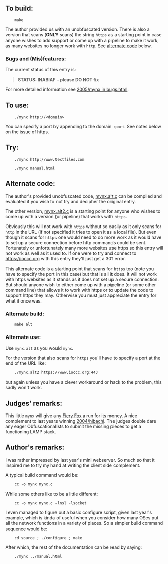 ## To build:

``` <!---sh-->
    make
```

The author provided us with an unobfuscated version. There is also a version
that scans (**ONLY** scans) the string `https` as a starting point in case
anyone wishes to add support or come up with a pipeline to make it work, as many
websites no longer work with `http`. See [alternate code](#alternate-code)
below.


### Bugs and (Mis)features:

The current status of this entry is:

> **STATUS: INABIAF - please DO NOT fix**

For more detailed information see [2005/mynx in bugs.html](../../bugs.html#2005_mynx).


## To use:

``` <!---sh-->
    ./mynx http://<domain>
```

You can specify a port by appending to the domain `:port`. See notes below on
the issue of https.


## Try:

``` <!---sh-->
    ./mynx http://www.textfiles.com

    ./mynx manual.html
```


## Alternate code:

The author's provided unobfuscated code,
[mynx.alt.c](%%REPO_URL%%/2005/mynx/mynx.alt.c) can be compiled and evaluated if
you wish to not try and decipher the original entry.

The other version, [mynx.alt2.c](%%REPO_URL%%/2005/mynx/mynx.alt2.c) is a
starting point for anyone who wishes to come up with a version (or pipeline)
that works with `https`.

Obviously this will not work with `https` without so easily as it only scans for `http` in the URL
(if not specified it tries to open it as a local file). But even though it scans
for `https` one would need to do more work as it would have to set up a secure
connection before http commands could be sent.  Fortunately or unfortunately
many more websites use https so this entry will not work as well as it used to.
If one were to try and connect to <https://ioccc.org> with this entry they'll
just get a 301 error.

This alternate code is a starting point that scans for `https` too (note you
have to specify the port in this case) but that is all it does. It will not work
with https websites as it stands as it does not set up a secure connection. But
should anyone wish to either come up with a pipeline (or some other command
line) that allows it to work with https or to update the code to support https
they may. Otherwise you must just appreciate the entry for what it once was.


### Alternate build:

``` <!---sh-->
    make alt
```


### Alternate use:

Use `mynx.alt` as you would `mynx`.

For the version that also scans for `https` you'll have to specify a port at the
end of the URL like:


``` <!---sh-->
    ./mynx.alt2 https://www.ioccc.org:443
```

but again unless you have a clever workaround or hack to the problem, this sadly
won't work.


## Judges' remarks:

This little `mynx` will give any [Fiery
Fox](https://en.wikipedia.org/wiki/Firefox) a run for its money. A nice
complement to last years winning [2004/hibachi](../../2004/hibachi/index.html). The
judges double dare any eager Obfuscationalists to submit the missing pieces to
get a functioning LAMP stack.


## Author's remarks:

I was rather impressed by last year's mini webserver. So much so that
it inspired me to try my hand at writing the client side complement.

A typical build command would be:

``` <!---sh-->
    cc -o mynx mynx.c
```

While some others like to be a little different:

``` <!---sh-->
    cc -o mynx mynx.c -lnsl -lsocket
```

I even managed to figure out a basic configure script, given last year's
example, which is kinda of useful when you consider how many OSes put
all the network functions in a variety of places. So a simpler build
command sequence would be:

``` <!---sh-->
    cd source ; ./configure ; make
```

After which, the rest of the documentation can be read by saying:

``` <!---sh-->
    ./mynx ../manual.html
```


<!--

    Copyright © 1984-2024 by Landon Curt Noll. All Rights Reserved.

    You are free to share and adapt this file under the terms of this license:

        Creative Commons Attribution-ShareAlike 4.0 International (CC BY-SA 4.0)

    For more information, see:

        https://creativecommons.org/licenses/by-sa/4.0/

-->
